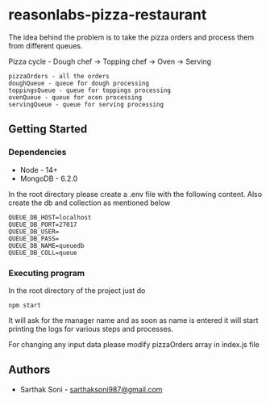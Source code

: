 # reasonlabs-pizza-restaurant

The idea behind the problem is to take the pizza orders and process them from different queues.

Pizza cycle - Dough chef -> Topping chef -> Oven -> Serving

```
pizzaOrders - all the orders
doughQueue - queue for dough processing
toppingsQueue - queue for toppings processing
ovenQueue - queue for ocen processing
servingQueue - queue for serving processing
```

## Getting Started

### Dependencies

* Node - 14+
* MongoDB - 6.2.0

In the root directory please create a .env file with the following content. Also create the db and collection as mentioned below

```
QUEUE_DB_HOST=localhost
QUEUE_DB_PORT=27017
QUEUE_DB_USER=
QUEUE_DB_PASS=
QUEUE_DB_NAME=queuedb
QUEUE_DB_COLL=queue
```

### Executing program

In the root directory of the project just do

```
npm start
```

It will ask for the manager name and as soon as name is entered it will start printing the logs for various steps and processes.

For changing any input data please modify pizzaOrders array in index.js file

## Authors
* Sarthak Soni - sarthaksoni987@gmail.com